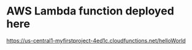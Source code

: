 # AWS Lambda function deployed here

https://us-central1-myfirstproject-4ed1c.cloudfunctions.net/helloWorld
